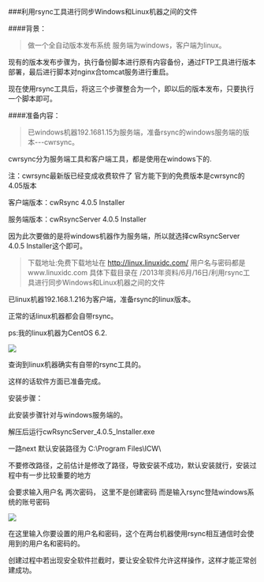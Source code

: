 ###利用rsync工具进行同步Windows和Linux机器之间的文件

####背景：
>做一个全自动版本发布系统
服务端为windows，客户端为linux。

现有的版本发布步骤为，执行备份脚本进行原有内容备份，通过FTP工具进行版本部署，最后进行脚本对nginx合tomcat服务进行重启。

现在使用rsync工具后，将这三个步骤整合为一个，即以后的版本发布，只要执行一个脚本即可。

####准备内容：
>已windows机器192.1681.15为服务端，准备rsync的windows服务端的版本---cwrsync。

cwrsync分为服务端工具和客户端工具，都是使用在windows下的.

注：cwrsync最新版已经变成收费软件了 官方能下到的免费版本是cwrsync的4.05版本

客户端版本：cwRsync 4.0.5 Installer

服务端版本：cwRsyncServer 4.0.5 Installer

因为此次要做的是将windows机器作为服务端，所以就选择cwRsyncServer 4.0.5 Installer这个即可。

>下载地址:免费下载地址在 http://linux.linuxidc.com/
用户名与密码都是www.linuxidc.com
具体下载目录在 /2013年资料/6月/16日/利用rsync工具进行同步Windows和Linux机器之间的文件

已linux机器192.168.1.216为客户端，准备rsync的linux版本。

正常的话linux机器都会自带rsync。

ps:我的linux机器为CentOS 6.2.

![](http://www.linuxidc.com/upload/2013_06/130616150723641.png)


查询到linux机器确实有自带的rsync工具的。

这样的话软件方面已准备完成。

安装步骤：

此安装步骤针对与windows服务端的。

解压后运行cwRsyncServer_4.0.5_Installer.exe

一路next 默认安装路径为  C:\Program Files\ICW\

不要修改路径，之前估计是修改了路径，导致安装不成功，默认安装就行，安装过程中有一步比较重要的地方

会要求输入用户名 两次密码， 这里不是创建密码 而是输入rsync登陆windows系统的账号密码

![](http://www.linuxidc.com/upload/2013_06/130616150723642.png)

在这里输入你要设置的用户名和密码，这个在两台机器使用rsync相互通信时会使用到的用户名和密码的。

创建过程中若出现安全软件拦截时，要让安全软件允许这样操作，这样才能正常创建成功。


